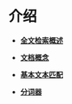 # 介绍

-   **[全文检索概述](全文检索概述.md)**  

-   **[文档概念](文档概念.md)**  

-   **[基本文本匹配](基本文本匹配.md)**  

-   **[分词器](分词器.md)**  


